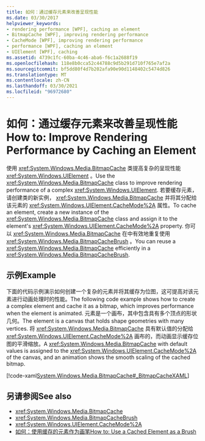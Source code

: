 ```yaml
---
title: 如何：通过缓存元素来改善呈现性能
ms.date: 03/30/2017
helpviewer_keywords:
- rendering performance [WPF], caching an element
- BitmapCache [WPF], improving rendering performance
- CacheMode [WPF], improving rendering performance
- performance [WPF], caching an element
- UIElement [WPF], caching
ms.assetid: 4739c1fc-60ba-4c46-aba6-f6c1a2688f19
ms.openlocfilehash: 118e8b0cca52c44788c9d5b291d710f765e7af2a
ms.sourcegitcommit: bf5dd80f4d7b202afa90e90d1148402c5474d826
ms.translationtype: MT
ms.contentlocale: zh-CN
ms.lasthandoff: 03/30/2021
ms.locfileid: "96972680"
---
```

# <a name="how-to-improve-rendering-performance-by-caching-an-element"></a><span data-ttu-id="07028-102">如何：通过缓存元素来改善呈现性能</span><span class="sxs-lookup"><span data-stu-id="07028-102">How to: Improve Rendering Performance by Caching an Element</span></span>
<span data-ttu-id="07028-103">使用 <xref:System.Windows.Media.BitmapCache> 类提高复杂的呈现性能 <xref:System.Windows.UIElement> 。</span><span class="sxs-lookup"><span data-stu-id="07028-103">Use the <xref:System.Windows.Media.BitmapCache> class to improve rendering performance of a complex <xref:System.Windows.UIElement>.</span></span> <span data-ttu-id="07028-104">若要缓存元素，请创建类的新实例， <xref:System.Windows.Media.BitmapCache> 并将其分配给该元素的 <xref:System.Windows.UIElement.CacheMode%2A> 属性。</span><span class="sxs-lookup"><span data-stu-id="07028-104">To cache an element, create a new instance of the <xref:System.Windows.Media.BitmapCache> class and assign it to the element's <xref:System.Windows.UIElement.CacheMode%2A> property.</span></span> <span data-ttu-id="07028-105">你可以 <xref:System.Windows.Media.BitmapCache> 在中有效地重复使用 <xref:System.Windows.Media.BitmapCacheBrush> 。</span><span class="sxs-lookup"><span data-stu-id="07028-105">You can reuse a <xref:System.Windows.Media.BitmapCache> efficiently in a <xref:System.Windows.Media.BitmapCacheBrush>.</span></span>  
  
## <a name="example"></a><span data-ttu-id="07028-106">示例</span><span class="sxs-lookup"><span data-stu-id="07028-106">Example</span></span>  
 <span data-ttu-id="07028-107">下面的代码示例演示如何创建一个复杂的元素并将其缓存为位图，这可提高对该元素进行动画处理时的性能。</span><span class="sxs-lookup"><span data-stu-id="07028-107">The following code example shows how to create a complex element and cache it as a bitmap, which improves performance when the element is animated.</span></span> <span data-ttu-id="07028-108">元素是一个画布，其中包含具有多个顶点的形状几何。</span><span class="sxs-lookup"><span data-stu-id="07028-108">The element is a canvas that holds shape geometries with many vertices.</span></span> <span data-ttu-id="07028-109">将 <xref:System.Windows.Media.BitmapCache> 具有默认值的分配给 <xref:System.Windows.UIElement.CacheMode%2A> 画布的，而动画显示缓存位图的平滑缩放。</span><span class="sxs-lookup"><span data-stu-id="07028-109">A <xref:System.Windows.Media.BitmapCache> with default values is assigned to the <xref:System.Windows.UIElement.CacheMode%2A> of the canvas, and an animation shows the smooth scaling of the cached bitmap.</span></span>  
  
 [!code-xaml[System.Windows.Media.BitmapCache#_BitmapCacheXAML](~/samples/snippets/csharp/VS_Snippets_Wpf/system.windows.media.bitmapcache/cs/window1.xaml#_bitmapcachexaml)]  
  
## <a name="see-also"></a><span data-ttu-id="07028-110">另请参阅</span><span class="sxs-lookup"><span data-stu-id="07028-110">See also</span></span>

- <xref:System.Windows.Media.BitmapCache>
- <xref:System.Windows.Media.BitmapCacheBrush>
- <xref:System.Windows.UIElement.CacheMode%2A>
- [<span data-ttu-id="07028-111">如何：使用缓存的元素作为画笔</span><span class="sxs-lookup"><span data-stu-id="07028-111">How to: Use a Cached Element as a Brush</span></span>](how-to-use-a-cached-element-as-a-brush.md)
